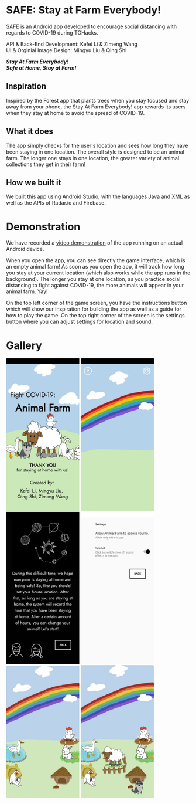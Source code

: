 # SAFE: Stay at Farm Everybody!
SAFE is an Android app developed to encourage social distancing with regards to COVID-19 during TOHacks.  
  
API & Back-End Development: Kefei Li & Zimeng Wang  
UI & Orginial Image Design: Mingyu Liu & Qing Shi

_**Stay At Farm Everybody!**_  
_**Safe at Home, Stay at Farm!**_

## Inspiration
Inspired by the Forest app that plants trees when you stay focused and stay away from your phone, the Stay At Farm Everybody! app rewards its users when they stay at home to avoid the spread of COVID-19.

## What it does
The app simply checks for the user's location and sees how long they have been staying in one location. The overall style is designed to be an animal farm. The longer one stays in one location, the greater variety of animal collections they get in their farm!

## How we built it
We built this app using Android Studio, with the languages Java and XML as well as the APIs of Radar.io and Firebase.

# Demonstration
We have recorded a [video demonstration](https://youtu.be/oFd7BHKHBiY) of the app running on an actual Android device.

When you open the app, you can see directly the game interface, which is an empty animal farm!
As soon as you open the app, it will track how long you stay at your current location 
(which also works while the app runs in the background). The longer you stay at one location, as you practice social 
distancing to fight against COVID-19, the more animals will appear in your animal farm. Yay! 
  
On the top left corner of the game screen, you have the instructions button which will show our inspiration for building the 
app as well as a guide for how to play the game. On the top right corner of the screen is the settings button where you can 
adjust settings for location and sound.

# Gallery
<img width="200" alt="Animal Farm" src="https://github.com/mingyuliuu/stay-at-farm-everybody/blob/master/Animal%20Farm.jpeg">
<img width="200" alt="Empty Farm" src="https://github.com/mingyuliuu/stay-at-farm-everybody/blob/master/Empty%20Farm.jpeg">
<img width="200" alt="Instructions" src="https://github.com/mingyuliuu/stay-at-farm-everybody/blob/master/Instructions.jpeg">
<img width="200" alt="Settings" src="https://github.com/mingyuliuu/stay-at-farm-everybody/blob/master/Settings.jpeg">
<img width="200" alt="Game Progress 1" src="https://github.com/mingyuliuu/stay-at-farm-everybody/blob/master/Progress%201.jpg">
<img width="200" alt="Game Progress 2" src="https://github.com/mingyuliuu/stay-at-farm-everybody/blob/master/Progress%202.jpg">
